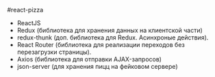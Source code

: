 #react-pizza

- ReactJS
- Redux (библиотека для хранения данных на клиентской части)
- redux-thunk (доп. библиотека для Redux. Асинхроные действия).
- React Router (библиотека для реализации переходов без перезагрузки страницы).
- Axios (библиотека для отправки AJAX-запросов)
- json-server (для хранения пицц на фейковом сервере)
